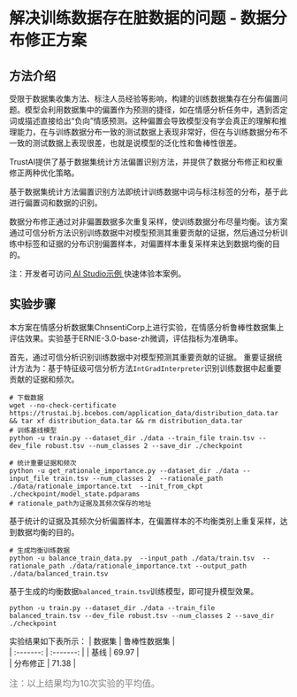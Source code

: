 # 解决训练数据存在脏数据的问题 - 数据分布修正方案

## 方法介绍
受限于数据集收集方法、标注人员经验等影响，构建的训练数据集存在分布偏置问题。模型会利用数据集中的偏置作为预测的捷径，如在情感分析任务中，遇到否定词或描述直接给出“负向”情感预测。这种偏置会导致模型没有学会真正的理解和推理能力，在与训练数据分布一致的测试数据上表现非常好，但在与训练数据分布不一致的测试数据上表现很差，也就是说模型的泛化性和鲁棒性很差。

TrustAI提供了基于数据集统计方法偏置识别方法，并提供了数据分布修正和权重修正两种优化策略。

基于数据集统计方法偏置识别方法即统计训练数据中词与标注标签的分布，基于此进行偏置词和数据的识别。

数据分布修正通过对非偏置数据多次重复采样，使训练数据分布尽量均衡。该方案通过可信分析方法识别训练数据中对模型预测其重要贡献的证据，然后通过分析训练中标签和证据的分布识别偏置样本，对偏置样本重复采样来达到数据均衡的目的。

注：开发者可访问[ AI Studio示例 ](https://aistudio.baidu.com/aistudio/projectdetail/4434652)快速体验本案例。
## 实验步骤
本方案在情感分析数据集ChnsentiCorp上进行实验，在情感分析鲁棒性数据集上评估效果。实验基于ERNIE-3.0-base-zh微调，评估指标为准确率。

首先，通过可信分析识别训练数据中对模型预测其重要贡献的证据。
重要证据统计方法为：基于特征级可信分析方法`IntGradInterpreter`识别训练数据中起重要贡献的证据和频次。
```shell
# 下载数据
wget --no-check-certificate https://trustai.bj.bcebos.com/application_data/distribution_data.tar && tar xf distribution_data.tar && rm distribution_data.tar
# 训练基线模型
python -u train.py --dataset_dir ./data --train_file train.tsv --dev_file robust.tsv --num_classes 2 --save_dir ./checkpoint

# 统计重要证据和频次
python -u get_rationale_importance.py --dataset_dir ./data --input_file train.tsv --num_classes 2  --rationale_path ./data/rationale_importance.txt  --init_from_ckpt ./checkpoint/model_state.pdparams
# rationale_path为证据及其频次保存的地址
```

基于统计的证据及其频次分析偏置样本，在偏置样本的不均衡类别上重复采样，达到数据均衡的目的。

```shell
# 生成均衡训练数据
python -u balance_train_data.py  --input_path ./data/train.tsv  --rationale_path ./data/rationale_importance.txt --output_path ./data/balanced_train.tsv
```

基于生成的均衡数据`balanced_train.tsv`训练模型，即可提升模型效果。

```shell
python -u train.py --dataset_dir ./data --train_file balanced_train.tsv --dev_file robust.tsv --num_classes 2 --save_dir ./checkpoint
```
实验结果如下表所示：
|   数据集  |   鲁棒性数据集  |  
| :-------:  |  :-------:  |
| 基线   |   69.97 |  
| 分布修正   |   71.38 |  

<font size=3 color=gray>注：以上结果均为10次实验的平均值。</font>
